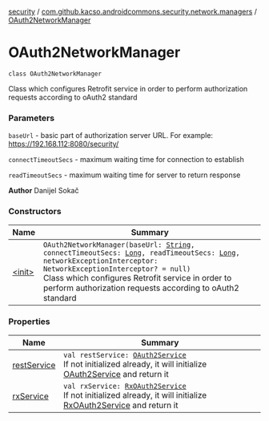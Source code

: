 [security](../../index.md) / [com.github.kacso.androidcommons.security.network.managers](../index.md) / [OAuth2NetworkManager](./index.md)

# OAuth2NetworkManager

`class OAuth2NetworkManager`

Class which configures Retrofit service in order to perform
authorization requests according to oAuth2 standard

### Parameters

`baseUrl` - basic part of authorization server URL. For example: https://192.168.112:8080/security/

`connectTimeoutSecs` - maximum waiting time for connection to establish

`readTimeoutSecs` - maximum waiting time for server to return response

**Author**
Danijel Sokač

### Constructors

| Name | Summary |
|---|---|
| [&lt;init&gt;](-init-.md) | `OAuth2NetworkManager(baseUrl: `[`String`](https://kotlinlang.org/api/latest/jvm/stdlib/kotlin/-string/index.html)`, connectTimeoutSecs: `[`Long`](https://kotlinlang.org/api/latest/jvm/stdlib/kotlin/-long/index.html)`, readTimeoutSecs: `[`Long`](https://kotlinlang.org/api/latest/jvm/stdlib/kotlin/-long/index.html)`, networkExceptionInterceptor: NetworkExceptionInterceptor? = null)`<br>Class which configures Retrofit service in order to perform authorization requests according to oAuth2 standard |

### Properties

| Name | Summary |
|---|---|
| [restService](rest-service.md) | `val restService: `[`OAuth2Service`](../../com.github.kacso.androidcommons.security.network.services/-o-auth2-service/index.md)<br>If not initialized already, it will initialize [OAuth2Service](../../com.github.kacso.androidcommons.security.network.services/-o-auth2-service/index.md) and return it |
| [rxService](rx-service.md) | `val rxService: `[`RxOAuth2Service`](../../com.github.kacso.androidcommons.security.network.services/-rx-o-auth2-service/index.md)<br>If not initialized already, it will initialize [RxOAuth2Service](../../com.github.kacso.androidcommons.security.network.services/-rx-o-auth2-service/index.md) and return it |
